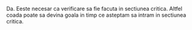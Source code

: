 Da. Eeste necesar ca verificare sa fie facuta in sectiunea critica.
Altfel coada poate sa devina goala in timp ce asteptam sa intram in sectiunea critica.